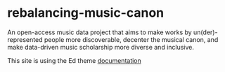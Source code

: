# rebalancing-music-canon
An open-access music data project that aims to make works by un(der)-represented people more discoverable, decenter the musical canon, and make data-driven music scholarship more diverse and inclusive.

This site is using the Ed theme [documentation](https://jekyllthemes.io/theme/ed)

